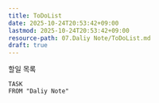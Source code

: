 ```yaml
---
title: ToDoList
date: 2025-10-24T20:53:42+09:00
lastmod: 2025-10-24T20:53:42+09:00
resource-path: 07.Daliy Note/ToDoList.md
draft: true
---
```

할일 목록

```dataview
TASK
FROM "Daliy Note"
```
